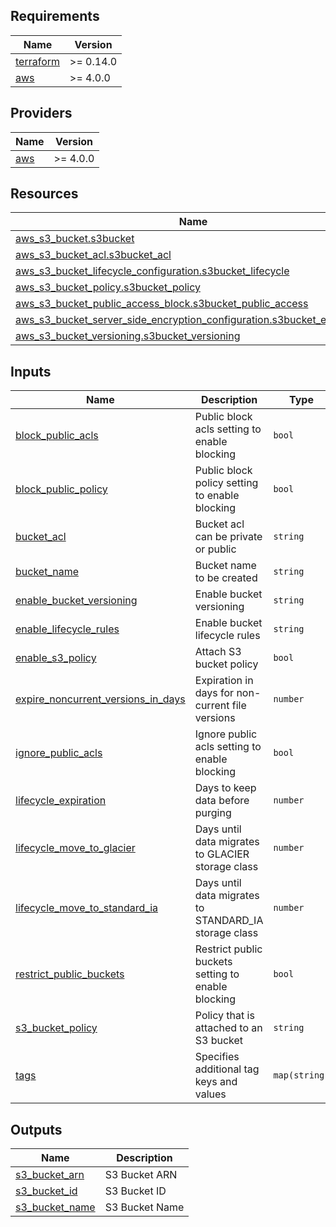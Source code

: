 ## Requirements

| Name | Version |
|------|---------|
| <a name="requirement_terraform"></a> [terraform](#requirement\_terraform) | >= 0.14.0 |
| <a name="requirement_aws"></a> [aws](#requirement\_aws) | >= 4.0.0 |

## Providers

| Name | Version |
|------|---------|
| <a name="provider_aws"></a> [aws](#provider\_aws) | >= 4.0.0 |

## Resources

| Name | Type |
|------|------|
| [aws_s3_bucket.s3bucket](https://registry.terraform.io/providers/hashicorp/aws/latest/docs/resources/s3_bucket) | resource |
| [aws_s3_bucket_acl.s3bucket_acl](https://registry.terraform.io/providers/hashicorp/aws/latest/docs/resources/s3_bucket_acl) | resource |
| [aws_s3_bucket_lifecycle_configuration.s3bucket_lifecycle](https://registry.terraform.io/providers/hashicorp/aws/latest/docs/resources/s3_bucket_lifecycle_configuration) | resource |
| [aws_s3_bucket_policy.s3bucket_policy](https://registry.terraform.io/providers/hashicorp/aws/latest/docs/resources/s3_bucket_policy) | resource |
| [aws_s3_bucket_public_access_block.s3bucket_public_access](https://registry.terraform.io/providers/hashicorp/aws/latest/docs/resources/s3_bucket_public_access_block) | resource |
| [aws_s3_bucket_server_side_encryption_configuration.s3bucket_encryption](https://registry.terraform.io/providers/hashicorp/aws/latest/docs/resources/s3_bucket_server_side_encryption_configuration) | resource |
| [aws_s3_bucket_versioning.s3bucket_versioning](https://registry.terraform.io/providers/hashicorp/aws/latest/docs/resources/s3_bucket_versioning) | resource |

## Inputs

| Name | Description | Type | Default | Required |
|------|-------------|------|---------|:--------:|
| <a name="input_block_public_acls"></a> [block\_public\_acls](#input\_block\_public\_acls) | Public block acls setting to enable blocking | `bool` | `true` | no |
| <a name="input_block_public_policy"></a> [block\_public\_policy](#input\_block\_public\_policy) | Public block policy setting to enable blocking | `bool` | `true` | no |
| <a name="input_bucket_acl"></a> [bucket\_acl](#input\_bucket\_acl) | Bucket acl can be private or public | `string` | `"private"` | no |
| <a name="input_bucket_name"></a> [bucket\_name](#input\_bucket\_name) | Bucket name to be created | `string` | `null` | no |
| <a name="input_enable_bucket_versioning"></a> [enable\_bucket\_versioning](#input\_enable\_bucket\_versioning) | Enable bucket versioning | `string` | `"Disabled"` | no |
| <a name="input_enable_lifecycle_rules"></a> [enable\_lifecycle\_rules](#input\_enable\_lifecycle\_rules) | Enable bucket lifecycle rules | `string` | `"Enabled"` | no |
| <a name="input_enable_s3_policy"></a> [enable\_s3\_policy](#input\_enable\_s3\_policy) | Attach S3 bucket policy | `bool` | `false` | no |
| <a name="input_expire_noncurrent_versions_in_days"></a> [expire\_noncurrent\_versions\_in\_days](#input\_expire\_noncurrent\_versions\_in\_days) | Expiration in days for non-current file versions | `number` | `90` | no |
| <a name="input_ignore_public_acls"></a> [ignore\_public\_acls](#input\_ignore\_public\_acls) | Ignore public acls setting to enable blocking | `bool` | `true` | no |
| <a name="input_lifecycle_expiration"></a> [lifecycle\_expiration](#input\_lifecycle\_expiration) | Days to keep data before purging | `number` | `365` | no |
| <a name="input_lifecycle_move_to_glacier"></a> [lifecycle\_move\_to\_glacier](#input\_lifecycle\_move\_to\_glacier) | Days until data migrates to GLACIER storage class | `number` | `90` | no |
| <a name="input_lifecycle_move_to_standard_ia"></a> [lifecycle\_move\_to\_standard\_ia](#input\_lifecycle\_move\_to\_standard\_ia) | Days until data migrates to STANDARD\_IA storage class | `number` | `30` | no |
| <a name="input_restrict_public_buckets"></a> [restrict\_public\_buckets](#input\_restrict\_public\_buckets) | Restrict public buckets setting to enable blocking | `bool` | `true` | no |
| <a name="input_s3_bucket_policy"></a> [s3\_bucket\_policy](#input\_s3\_bucket\_policy) | Policy that is attached to an S3 bucket | `string` | `null` | no |
| <a name="input_tags"></a> [tags](#input\_tags) | Specifies additional tag keys and values | `map(string)` | <pre>{<br>  "Terraform": true<br>}</pre> | no |

## Outputs

| Name | Description |
|------|-------------|
| <a name="output_s3_bucket_arn"></a> [s3\_bucket\_arn](#output\_s3\_bucket\_arn) | S3 Bucket ARN |
| <a name="output_s3_bucket_id"></a> [s3\_bucket\_id](#output\_s3\_bucket\_id) | S3 Bucket ID |
| <a name="output_s3_bucket_name"></a> [s3\_bucket\_name](#output\_s3\_bucket\_name) | S3 Bucket Name |
